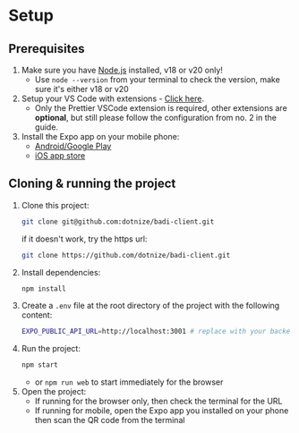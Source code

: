 # Setup

## Prerequisites

1. Make sure you have [Node.js](https://nodejs.org/en/) installed, v18 or v20 only!
   - Use `node --version` from your terminal to check the version, make sure it's either v18 or v20
2. Setup your VS Code with extensions - [Click here](https://gist.github.com/dotnize/47769c47114d7b7ba9a07df90cf416ca).
   - Only the Prettier VSCode extension is required, other extensions are **optional**, but still please follow the configuration from no. 2 in the guide.
3. Install the Expo app on your mobile phone:
   - [Android/Google Play](https://play.google.com/store/apps/details?id=host.exp.exponent&pcampaignid=web_share)
   - [iOS app store](https://apps.apple.com/us/app/expo-go/id982107779)

## Cloning & running the project

1. Clone this project:
   ```sh
   git clone git@github.com:dotnize/badi-client.git
   ```
   if it doesn't work, try the https url:
   ```sh
   git clone https://github.com/dotnize/badi-client.git
   ```
2. Install dependencies:
   ```sh
   npm install
   ```
3. Create a `.env` file at the root directory of the project with the following content:
   ```sh
   EXPO_PUBLIC_API_URL=http://localhost:3001 # replace with your backend URL/port
   ```
4. Run the project:
   ```sh
   npm start
   ```
   - or `npm run web` to start immediately for the browser
5. Open the project:
   - If running for the browser only, then check the terminal for the URL
   - If running for mobile, open the Expo app you installed on your phone then scan the QR code from the terminal
